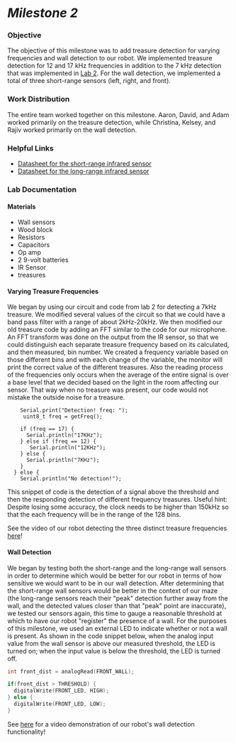 # __*Milestone 2*__

### Objective
The objective of this milestone was to add treasure detection for varying frequencies and wall detection to our robot. We implemented treasure detection for 12 and 17 kHz frequencies in addition to the 7 kHz detection that was implemented in [Lab 2](Lab2Page.md). For the wall detection, we implemented a total of three short-range sensors (left, right, and front).

### Work Distribution
The entire team worked together on this milestone. Aaron, David, and Adam worked primarily on the treasure detection, while Christina, Kelsey, and Rajiv worked primarily on the wall detection.

### Helpful Links
* [Datasheet for the short-range infrared sensor](http://www.sharp-world.com/products/device/lineup/data/pdf/datasheet/gp2y0a41sk_e.pdf)
* [Datasheet for the long-range infrared sensor](https://www.sparkfun.com/datasheets/Sensors/Infrared/gp2y0a02yk_e.pdf)

### Lab Documentation

#### Materials
* Wall sensors
* Wood block
* Resistors
* Capacitors
* Op amp
* 2 9-volt batteries
* IR Sensor
* treasures

#### Varying Treasure Frequencies
We began by using our circuit and code from lab 2 for detecting a 7kHz treasure. We modified several values of the circuit so that we could have a band pass filter with a range of about 2kHz-20kHz. We then modified our old treasure code by adding an FFT similar to the code for our microphone. An FFT transform was done on the output from the IR sensor, so that we could distinguish each separate treasure frequency based on its calculated, and then measured, bin number. We created a frequency variable based on those different bins and with each change of the variable, the monitor will print the correct value of the different treasures. Also the reading process of the frequencies only occurs when the average of the entire signal is over a base level that we decided based on the light in the room affecting our sensor. That way when no treasure was present, our code would not mistake the outside noise for a treasure.

``` if (res >= DETECT_THRESH) {
    Serial.print("Detection! freq: ");
     uint8_t freq = getFreq();

    if (freq == 17) {
      Serial.println("17KHz");
    } else if (freq == 12) {
       Serial.println("12KHz");
    } else {
      Serial.println("7KHz");
    }
  } else {
    Serial.println("No detection!");
```
This snippet of code is the detection of a signal above the threshold and then the responding detection of different frequency treasures. 
Useful hint: Despite losing some accuracy, the clock needs to be higher than 150kHz so that the each frequency will be in the range of the 128 bins. 

See the video of our robot detecting the three distinct treasure frequencies [here](https://youtu.be/YPw5q0r0l5E)!

#### Wall Detection
We began by testing both the short-range and the long-range wall sensors in order to determine which would be better for our robot in terms of how sensitive we would want to be in our wall detection. After determining that the short-range wall sensors would be better in the context of our maze (the long-range sensors reach their "peak" detection further away from the wall, and the detected values closer than that "peak" point are inaccurate), we tested our sensors again, this time to gauge a reasonable threshold at which to have our robot "register" the presence of a wall. For the purposes of this milestone, we used an external LED to indicate whether or not a wall is present. As shown in the code snippet below, when the analog input value from the wall sensor is above our measured threshold, the LED is turned on; when the input value is below the threshold, the LED is turned off.

```c++
int front_dist = analogRead(FRONT_WALL);

if(front_dist > THRESHOLD) {
  digitalWrite(FRONT_LED, HIGH);
} else {
  digitalWrite(FRONT_LED, LOW);
}
```

See [here](https://www.youtube.com/watch?v=70y1C5KFJqg) for a video demonstration of our robot's wall detection functionality!
